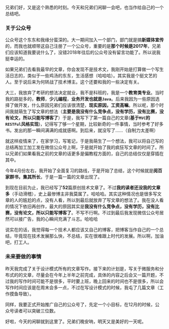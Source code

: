 兄弟们好，又是这个熟悉的时刻。今天和兄弟们闲聊一会吧，也当作给自己的一个总结吧。

### 关于公众号

公众号这个东东和我缘分蛮深的。大一期间加入一个部门，部门就是搞**新媒体宣传**的，而我也就顺带这自己注册了一个公众号，重要的是**那个时候是2017年**，兄弟们应该知道我要说什么了，没错2018年往后的公众号没有留言功能了。所以说我挺幸运的。

如果兄弟们去看我最早的文章，你会发现不是技术文，我刚开始是打算做一个写生活日志的，类似于一些鸡汤的东东，生活感想（哈哈哈）。其实我是个挺文艺的人。至于说后来为何转战了技术博主。这个还要和我的一些决定有关。

大三，我放弃了考研的想法决定就业，我不是科班的，我是一个**教育类专业**。当时我的路挺多的，**教师**，**少儿编程**，**业务开发也就是`Java`**。后来我因为一些原因选择了做开发，什么原因兄弟们应该很清楚，**现实原因，工资高嘛**。所以呢，那个时间我就萌生了写文章的想法（**主要是我没有什么竞争点，没有学历，没有比赛，没有论文，所以只能写博客了**）于是，我写下了第一篇自己的文章(**基于`MVC`的`RESTFul`风格实现**)，记得写了够一个星期，比较新奇的一件事情，当时参考了好多书。发出的那一瞬间满满的成就感啊。到后来，就没写了……（自制力太差啊）

就这样疫情来了，在家学习，写笔记，于是我萌生了一个想法，我可以将自己写的总结再加工加工发在微信公众号上啊，于是就开始了我的疯狂写文章的时间了。所以兄弟们如果看我之前的文章的话更多是偏教程方面的，自己的总结仅仅是穿插在其中。

今年4月份左右，我开始了全面复习的路线，于是开始了总结，这个时候就是**阅百家群书，集其所长**，于是一篇一篇的文章出现了。

到现在目前为止，我已经写了**52**篇原创技术文章了。不过**我的读者还没我的文章多**（手动滑稽），史上最惨博主非我莫属了。哈哈哈。其实这种情况也是很多写文章的人的尴尬的点，没有人看，所以到最后就放弃了写文章的想法了。我在没人看的情况下依旧再创作，最大的原因其实是**我没有什么竞争点，没有学历，没有比赛，没有论文，所以只能写博客了**。不写不行啊。不过到最后我发现微信公众号居然可以接广告，我的心瞬间充满了斗志。哈哈哈

说实在的话，我觉得每一个技术人都应该又自己的博客，把博客当作自己的一个总结，毕竟现在技术发展那么快，不总结，实在很难跟上时代的发展。所以啊，加油吧，打工人。

### 未来要做的事情

昨天我完成了关于设计模式所有的文章写作。接下来的计划是，写关于微服务和分布式的的文章，尽量会在今年上半年之前完成，具体的内容之后会又一篇开题，不过我的写作时间可能不是很多，平时要上班，晚上回来的时间也不是很多，所以会写作时间应该是在周末会多一点，不过在写设计模式的时候，我屯了几篇文章（工作摸鱼导致）。

同样，我要正式开始推广自己的公众号了，先定一个小目标，在12月的时候，公众号读者可以突破三位数。

好啦，今天的闲聊就到这里了。兄弟们晚安呐，明天又是美好的一天呢。